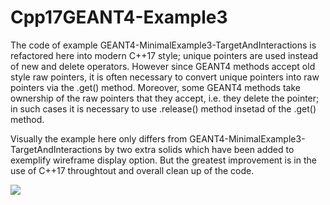 # Cpp17GEANT4-Example3
The code of example GEANT4-MinimalExample3-TargetAndInteractions is refactored here into modern C++17 style; unique pointers are used instead of new and delete operators. However since GEANT4 methods accept old style raw pointers, it is often necessary to convert unique pointers into raw pointers via the .get() method. Moreover, some GEANT4 methods take ownership of the raw pointers that they accept, i.e. they delete the pointer; in such cases it is necessary to use .release() method insetad of the .get() method.

Visually the example here only differs from GEANT4-MinimalExample3-TargetAndInteractions by two extra solids which have been added to exemplify wireframe display option. But the greatest improvement is in the use of C++17 throughtout and overall clean up of the code.

![](gifs/C++17Geant4-Example3-1.gif)
